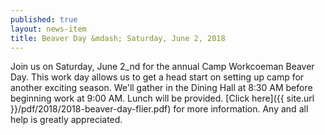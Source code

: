 ```yaml
---
published: true
layout: news-item
title: Beaver Day &mdash; Saturday, June 2, 2018
---
```


Join us on Saturday, June 2_nd for the annual Camp Workcoeman Beaver Day. This work day allows us to get a head start on setting up camp for another exciting season. We'll gather in the Dining Hall at 8:30 AM before beginning work at 9:00 AM. Lunch will be provided. [Click here]({{ site.url }}/pdf/2018/2018-beaver-day-flier.pdf) for more information. Any and all help is greatly appreciated.
